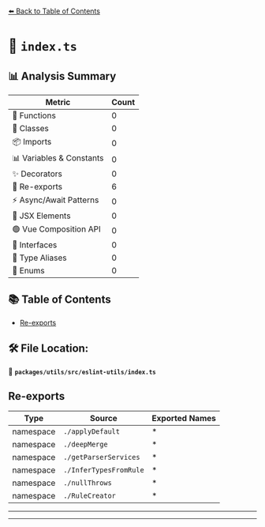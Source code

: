 [⬅️ Back to Table of Contents](../../../../index.md)

# 📄 `index.ts`

## 📊 Analysis Summary

| Metric | Count |
|--------|-------|
| 🔧 Functions | 0 |
| 🧱 Classes | 0 |
| 📦 Imports | 0 |
| 📊 Variables & Constants | 0 |
| ✨ Decorators | 0 |
| 🔄 Re-exports | 6 |
| ⚡ Async/Await Patterns | 0 |
| 💠 JSX Elements | 0 |
| 🟢 Vue Composition API | 0 |
| 📐 Interfaces | 0 |
| 📑 Type Aliases | 0 |
| 🎯 Enums | 0 |

## 📚 Table of Contents

- [Re-exports](#re-exports)

## 🛠️ File Location:
📂 **`packages/utils/src/eslint-utils/index.ts`**

## Re-exports

| Type | Source | Exported Names |
|------|--------|----------------|
| namespace | `./applyDefault` | * |
| namespace | `./deepMerge` | * |
| namespace | `./getParserServices` | * |
| namespace | `./InferTypesFromRule` | * |
| namespace | `./nullThrows` | * |
| namespace | `./RuleCreator` | * |


---


---